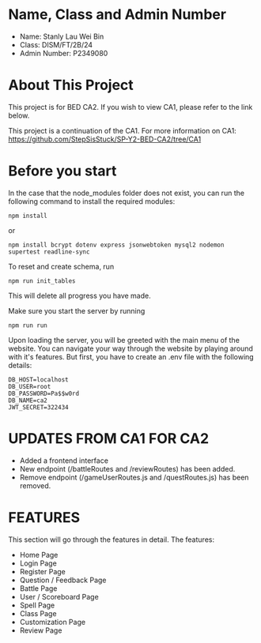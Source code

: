 
# Name, Class and Admin Number
- Name: Stanly Lau Wei Bin
- Class: DISM/FT/2B/24
- Admin Number: P2349080


# About This Project
This project is for BED CA2. If you wish to view CA1, please refer to the link below. 

This project is a continuation of the CA1. 
For more information on CA1: https://github.com/StepSisStuck/SP-Y2-BED-CA2/tree/CA1

# Before you start
In the case that the node_modules folder does not exist, you can run the following command to install the required modules:
```
npm install
```
or
```
npm install bcrypt dotenv express jsonwebtoken mysql2 nodemon supertest readline-sync
```
To reset and create schema, run
```
npm run init_tables
```
This will delete all progress you have made.


Make sure you start the server by running

```
npm run run
```
Upon loading the server, you will be greeted with the main menu of the website. You can navigate your way through the website by playing around with it's features. But first, you have to create an .env file with the following details:
```
DB_HOST=localhost
DB_USER=root
DB_PASSWORD=Pa$$w0rd
DB_NAME=ca2
JWT_SECRET=322434
```







# UPDATES FROM CA1 FOR CA2
- Added a frontend interface
- New endpoint (/battleRoutes and /reviewRoutes) has been added.
- Remove endpoint (/gameUserRoutes.js and /questRoutes.js) has been removed.



# FEATURES
This section will go through the features in detail.
The features:
- Home Page
- Login Page
- Register Page
- Question / Feedback Page
- Battle Page
- User / Scoreboard Page
- Spell Page
- Class Page
- Customization Page
- Review Page



